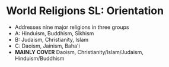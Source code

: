 # World Religions SL: Orientation
- Addresses nine major religions in three groups
- A: Hinduism, Buddhism, Sikhism
- B: Judaism, Christianity, Islam
- C: Daoism, Jainism, Baha'i
- **MAINLY COVER** Daoism, Christianity/Islam/Judaism, Hinduism/Buddhism

